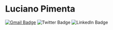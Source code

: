 # Luciano Pimenta

[![Gmail Badge](https://img.shields.io/badge/-Email-363636?style=flat-square&logo=Gmail&logoColor=FF6347&link=mailto:l.a.p.pimenta.j@gmail.com)](mailto:l.a.p.pimenta.j@gmail.com)
![Twitter Badge](https://img.shields.io/badge/-Twitter-363636?style=flat-square&labelColor=363636&logo=twitter&logoColor=00BFFF&link=https://twitter.com/)
![LinkedIn Badge](https://img.shields.io/badge/-LinkedIn-363636?style=flat-square&logo=Linkedin&logoColor=00BFFF&link=https://www.linkedin.com/)



